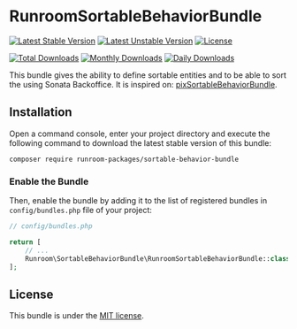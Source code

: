RunroomSortableBehaviorBundle
========================

[![Latest Stable Version](https://poser.pugx.org/runroom-packages/sortable-behavior-bundle/v/stable)](https://packagist.org/packages/runroom-packages/sortable-behavior-bundle)
[![Latest Unstable Version](https://poser.pugx.org/runroom-packages/sortable-behavior-bundle/v/unstable)](https://packagist.org/packages/runroom-packages/sortable-behavior-bundle)
[![License](https://poser.pugx.org/runroom-packages/sortable-behavior-bundle/license)](https://packagist.org/packages/runroom-packages/sortable-behavior-bundle)

[![Total Downloads](https://poser.pugx.org/runroom-packages/sortable-behavior-bundle/downloads)](https://packagist.org/packages/runroom-packages/sortable-behavior-bundle)
[![Monthly Downloads](https://poser.pugx.org/runroom-packages/sortable-behavior-bundle/d/monthly)](https://packagist.org/packages/runroom-packages/sortable-behavior-bundle)
[![Daily Downloads](https://poser.pugx.org/runroom-packages/sortable-behavior-bundle/d/daily)](https://packagist.org/packages/runroom-packages/sortable-behavior-bundle)

This bundle gives the ability to define sortable entities and to be able to sort the using Sonata Backoffice. It is inspired on: [pixSortableBehaviorBundle](https://github.com/pix-digital/pixSortableBehaviorBundle).

## Installation

Open a command console, enter your project directory and execute the following command to download the latest stable version of this bundle:

```
composer require runroom-packages/sortable-behavior-bundle
```

### Enable the Bundle

Then, enable the bundle by adding it to the list of registered bundles in `config/bundles.php` file of your project:

```php
// config/bundles.php

return [
    // ...
    Runroom\SortableBehaviorBundle\RunroomSortableBehaviorBundle::class => ['all' => true],
];
```

## License

This bundle is under the [MIT license](LICENSE).
